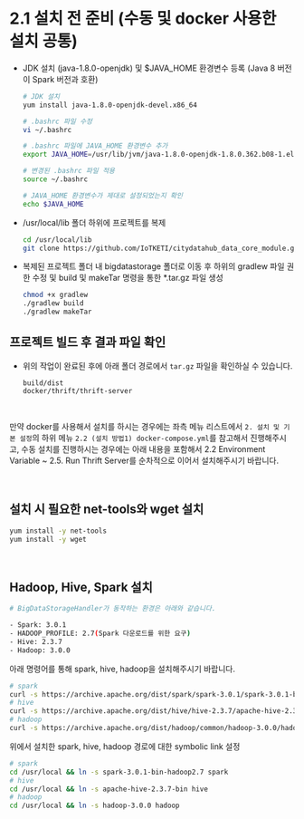 # 2.1 설치 전 준비 (수동 및 docker 사용한 설치 공통)

- JDK 설치 (java-1.8.0-openjdk) 및 $JAVA_HOME  환경변수 등록 (Java 8 버전이 Spark 버전과 호환)

  ```bash
  # JDK 설치
  yum install java-1.8.0-openjdk-devel.x86_64

  # .bashrc 파일 수정
  vi ~/.bashrc

  # .bashrc 파일에 JAVA_HOME 환경변수 추가
  export JAVA_HOME=/usr/lib/jvm/java-1.8.0-openjdk-1.8.0.362.b08-1.el7_9.x86_64

  # 변경된 .bashrc 파일 적용
  source ~/.bashrc

  # JAVA_HOME 환경변수가 제대로 설정되었는지 확인
  echo $JAVA_HOME
  ```

- /usr/local/lib 폴더 하위에 프로젝트를 복제
  
  ```bash
  cd /usr/local/lib
  git clone https://github.com/IoTKETI/citydatahub_data_core_module.git
  ```

- 복제된 프로젝트 폴더 내 bigdatastorage 폴더로 이동 후 하위의 gradlew 파일 권한 수정 및 build 및 makeTar 명령을 통한 *.tar.gz 파일 생성

  ```bash
  chmod +x gradlew
  ./gradlew build
  ./gradlew makeTar
  ``` 
## 프로젝트 빌드 후 결과 파일 확인
- 위의 작업이 완료된 후에 아래 폴더 경로에서 `tar.gz` 파일을 확인하실 수 있습니다.

  ```
  build/dist
  docker/thrift/thrift-server
  ```
<br/>

만약 docker를 사용해서 설치를 하시는 경우에는 좌측 메뉴 리스트에서 `2. 설치 및 기본 설정`의 하위 메뉴 `2.2 (설치 방법1) docker-compose.yml`를 참고해서 진행해주시고, 수동 설치를 진행하시는 경우에는 아래 내용을 포함해서 2.2 Environment Variable ~ 2.5. Run Thrift Server를 순차적으로 이어서 설치해주시기 바랍니다.

<br/>

## 설치 시 필요한 net-tools와 wget 설치

```bash
yum install -y net-tools
yum install -y wget
```

<br/>

## Hadoop, Hive, Spark 설치

  ```bash
  # BigDataStorageHandler가 동작하는 환경은 아래와 같습니다.

  - Spark: 3.0.1
  - HADOOP_PROFILE: 2.7(Spark 다운로드를 위한 요구)
  - Hive: 2.3.7
  - Hadoop: 3.0.0
  ```

아래 명령어를 통해 spark, hive, hadoop을 설치해주시기 바랍니다.

  ```bash
  # spark  
  curl -s https://archive.apache.org/dist/spark/spark-3.0.1/spark-3.0.1-bin-hadoop2.7.tgz | tar -xvz -C /usr/local/
  # hive   
  curl -s https://archive.apache.org/dist/hive/hive-2.3.7/apache-hive-2.3.7-bin.tar.gz | tar -xvz -C /usr/local/
  # hadoop 
  curl -s https://archive.apache.org/dist/hadoop/common/hadoop-3.0.0/hadoop-3.0.0.tar.gz | tar -xvz -C /usr/local/
  ```

위에서 설치한 spark, hive, hadoop 경로에 대한 symbolic link 설정

  ```bash
  # spark  
  cd /usr/local && ln -s spark-3.0.1-bin-hadoop2.7 spark
  # hive  
  cd /usr/local && ln -s apache-hive-2.3.7-bin hive
  # hadoop 
  cd /usr/local && ln -s hadoop-3.0.0 hadoop
  ``` 
